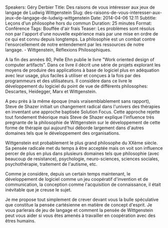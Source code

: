 Speakers: Géry Derbier
Title: Des raisons de vous intéresser aux jeux de langage de Ludwig Wittgenstein
Slug: des-raisons-de-vous-interesser-aux-jeux-de-langage-de-ludwig-wittgenstein
Date: 2014-04-06 12:11
Subtitle: Leçons d'un philosophe hors du commun
Duration: 25 minutes
Format: Conférence
Tags: Bouffée d'air frais
Teaser: Les problèmes sont résolus non par l'apport d'une nouvelle expérience mais par une mise en ordre de ce qui est connu depuis longtemps. La philosophie est un combat contre l'ensorcellement de notre entendement par les ressources de notre langage. - Wittgenstein, Réflexions Philosophiques.


A la fin des années 80, Pelle Ehn publie le livre "Work oriented design of computer artifacts". Dans ce livre il décrit une série de projets explorant les moyens de produire des applications à base de logiciel plus en adéquation avec leur usage, plus faciles à utiliser et conçues à la fois par des programmeurs et des utilisateurs. Il considère dans ce livre le développement du logiciel du point de vue de différents philosophes: Descartes, Heidegger, Marx et Wittgenstein.

A peu près à la même époque (mais vraisemblablement sans rapport), Steve de Shazer initiait un changement radical dans l'univers des thérapies en inventant une approche baptisée Solution Focus. Cette approche rejette tout fondement théorique mais Steve de Shazer explique l'influence très pregnante de la philosophie de Wittgenstein sur le développement de cette forme de thérapie qui aujourd'hui déborde largement dans d'autres domaines tels que le développement des organisations.

Wittgenstein est probablement le plus grand philosophe du XXème siècle. Sa pensée radicale met du temps à être acceptée mais on voit son influence percer de plus en plus dans plusieurs domaines tels que philosophie (avec beaucoup de resistance), psychologie, neuro-sciences, sciences sociales, psychothérapie, traitement de l'autisme, etc.

Comme je considère, depuis un certain temps maintenant, le développement de logiciel comme un jeu coopératif d'invention et de communication, la conception comme l'acquisition de connaissance, il était inévitable que je creuse le sujet.

Je me propose tout simplement de crever devant vous la bulle spéculative que constitue la pensée cartésienne en matière de concept d'esprit. Je vous parlerais de jeu de langage et comment la pensée de Wittgenstein peut vous aider si vous êtes amenés à travailler en coopération avec des êtres humains. 

